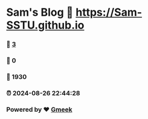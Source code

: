# Sam's Blog :link: https://Sam-SSTU.github.io 
### :page_facing_up: [3](https://Sam-SSTU.github.io/tag.html) 
### :speech_balloon: 0 
### :hibiscus: 1930 
### :alarm_clock: 2024-08-26 22:44:28 
### Powered by :heart: [Gmeek](https://github.com/Meekdai/Gmeek)
